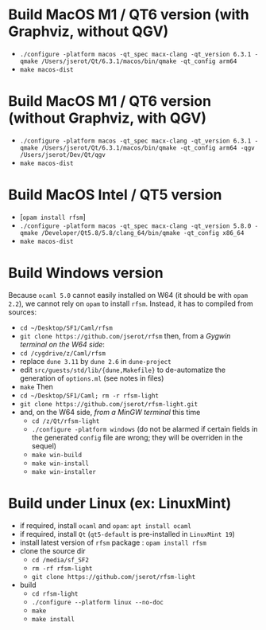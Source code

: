 # Build MacOS M1 / QT6 version (with Graphviz, without QGV)

- `./configure -platform macos -qt_spec macx-clang -qt_version 6.3.1 -qmake /Users/jserot/Qt/6.3.1/macos/bin/qmake -qt_config arm64`
- `make macos-dist`

# Build MacOS M1 / QT6 version (without Graphviz, with QGV)

- `./configure -platform macos -qt_spec macx-clang -qt_version 6.3.1 -qmake /Users/jserot/Qt/6.3.1/macos/bin/qmake -qt_config arm64 -qgv /Users/jserot/Dev/Qt/qgv`
- `make macos-dist`

# Build MacOS Intel / QT5 version

- [`opam install rfsm`]
- `./configure -platform macos -qt_spec macx-clang -qt_version 5.8.0 -qmake /Developer/Qt5.8/5.8/clang_64/bin/qmake -qt_config x86_64`
- `make macos-dist`

# Build Windows version

Because `ocaml 5.0` cannot easily installed on W64 (it should be with `opam 2.2`), we cannot rely on
`opam` to install `rfsm`. Instead, it has to compiled from sources:
- `cd ~/Desktop/SF1/Caml/rfsm`
- `git clone https://github.com/jserot/rfsm`
then, from a *Gygwin terminal on the W64 side*:
- `cd /cygdrive/z/Caml/rfsm`
- replace `dune 3.11` by `dune 2.6` in `dune-project`
- edit `src/guests/std/lib/{dune,Makefile}` to de-automatize the generation of `options.ml` (see notes in files)
- `make` 
Then
- `cd ~/Desktop/SF1/Caml; rm -r rfsm-light`
- `git clone https://github.com/jserot/rfsm-light.git`
- and, on the W64 side, *from a MinGW terminal* this time
  - `cd /z/Qt/rfsm-light`
  - `./configure -platform windows` (do not be alarmed if certain fields in the generated `config`
    file are wrong; they will be overriden in the sequel)
  - `make win-build`
  - `make win-install`
  - `make win-installer`

# Build under Linux (ex: LinuxMint)

- if required, install `ocaml` and `opam`: `apt install ocaml`
- if required, install `Qt` (`qt5-default` is pre-installed in `LinuxMint 19`)
- install latest version of `rfsm` package : `opam install rfsm`
- clone the source dir
  - `cd /media/sf_SF2`
  - `rm -rf rfsm-light`
  - `git clone https://github.com/jserot/rfsm-light`
- build 
  - `cd rfsm-light`
  - `./configure --platform linux --no-doc`
  - `make`
  - `make install`
